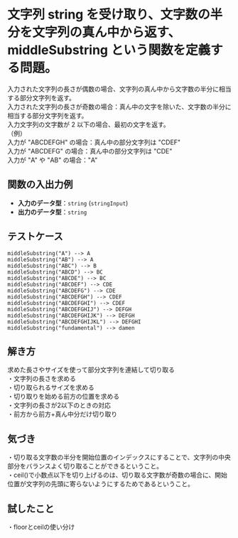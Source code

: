 # 文字列 string を受け取り、文字数の半分を文字列の真ん中から返す、middleSubstring という関数を定義する問題。
入力された文字列の長さが偶数の場合、文字列の真ん中から文字数の半分に相当する部分文字列を返す。<br>
入力された文字列の長さが奇数の場合：真ん中の文字を除いた、文字数の半分に相当する部分文字列を返す。<br>
入力文字列の文字数が 2 以下の場合、最初の文字を返す。<br>
（例）<br>
入力が "ABCDEFGH" の場合：真ん中の部分文字列は "CDEF" <br>
入力が "ABCDEFG" の場合：真ん中の部分文字列は "CDE"<br>
入力が "A" や "AB" の場合："A"<br>

## 関数の入出力例  
- **入力のデータ型**：`string` (`stringInput`)  
- **出力のデータ型**：`string`  

## テストケース  
`middleSubstring("A") --> A`<br>
`middleSubstring("AB") --> A`<br>
`middleSubstring("ABC") --> B`<br>
`middleSubstring("ABCD") --> BC`<br>
`middleSubstring("ABCDE") --> BC`<br>
`middleSubstring("ABCDEF") --> CDE`<br>
`middleSubstring("ABCDEFG") --> CDE`<br>
`middleSubstring("ABCDEFGH") --> CDEF`<br>
`middleSubstring("ABCDEFGHI") --> CDEF`<br>
`middleSubstring("ABCDEFGHIJ") --> DEFGH`<br>
`middleSubstring("ABCDEFGHIJK") --> DEFGH`<br>
`middleSubstring("ABCDEFGHIJKL") --> DEFGHI`<br>
`middleSubstring("fundamental") --> damen`<br>

## 解き方
求めた長さやサイズを使って部分文字列を連結して切り取る<br>
・文字列の長さを求める<br>
・切り取られるサイズを求める<br>
・切り取りを始める前方の位置を求める<br>
・文字列の長さが2以下のときの対応<br>
・前方から前方+真ん中分だけ切り取り<br>

## 気づき
・切り取る文字数の半分を開始位置のインデックスにすることで、文字列の中央部分をバランスよく切り取ることができるということ。<br>
・ceil()で小数点以下を切り上げるのは、切り取る文字数が奇数の場合に、開始位置が文字列の先頭に寄らないようにするためであるということ。<br>

## 試したこと
・floorとceilの使い分け<br>

